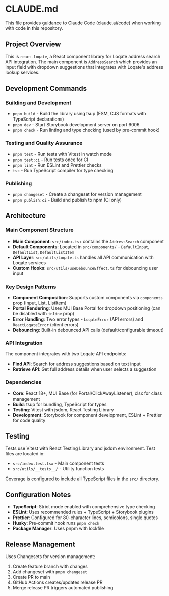 # CLAUDE.md

This file provides guidance to Claude Code (claude.ai/code) when working with code in this repository.

## Project Overview

This is `react-loqate`, a React component library for Loqate address search API integration. The main component is `AddressSearch` which provides an input field with dropdown suggestions that integrates with Loqate's address lookup services.

## Development Commands

### Building and Development

- `pnpm build` - Build the library using tsup (ESM, CJS formats with TypeScript declarations)
- `pnpm dev` - Start Storybook development server on port 6006
- `pnpm check` - Run linting and type checking (used by pre-commit hook)

### Testing and Quality Assurance

- `pnpm test` - Run tests with Vitest in watch mode
- `pnpm test:ci` - Run tests once for CI
- `pnpm lint` - Run ESLint and Prettier checks
- `tsc` - Run TypeScript compiler for type checking

### Publishing

- `pnpm changeset` - Create a changeset for version management
- `pnpm publish:ci` - Build and publish to npm (CI only)

## Architecture

### Main Component Structure

- **Main Component**: `src/index.tsx` contains the `AddressSearch` component
- **Default Components**: Located in `src/components/` - `DefaultInput`, `DefaultList`, `DefaultListItem`
- **API Layer**: `src/utils/Loqate.ts` handles all API communication with Loqate services
- **Custom Hooks**: `src/utils/useDebounceEffect.ts` for debouncing user input

### Key Design Patterns

- **Component Composition**: Supports custom components via `components` prop (Input, List, ListItem)
- **Portal Rendering**: Uses MUI Base Portal for dropdown positioning (can be disabled with `inline` prop)
- **Error Handling**: Two error types - `LoqateError` (API errors) and `ReactLoqateError` (client errors)
- **Debouncing**: Built-in debounced API calls (default/configurable timeout)

### API Integration

The component integrates with two Loqate API endpoints:

- **Find API**: Search for address suggestions based on text input
- **Retrieve API**: Get full address details when user selects a suggestion

### Dependencies

- **Core**: React 18+, MUI Base (for Portal/ClickAwayListener), clsx for class management
- **Build**: tsup for bundling, TypeScript for types
- **Testing**: Vitest with jsdom, React Testing Library
- **Development**: Storybook for component development, ESLint + Prettier for code quality

## Testing

Tests use Vitest with React Testing Library and jsdom environment. Test files are located in:

- `src/index.test.tsx` - Main component tests
- `src/utils/__tests__/` - Utility function tests

Coverage is configured to include all TypeScript files in the `src/` directory.

## Configuration Notes

- **TypeScript**: Strict mode enabled with comprehensive type checking
- **ESLint**: Uses recommended rules + TypeScript + Storybook plugins
- **Prettier**: Configured for 80-character lines, semicolons, single quotes
- **Husky**: Pre-commit hook runs `pnpm check`
- **Package Manager**: Uses pnpm with lockfile

## Release Management

Uses Changesets for version management:

1. Create feature branch with changes
2. Add changeset with `pnpm changeset`
3. Create PR to main
4. GitHub Actions creates/updates release PR
5. Merge release PR triggers automated publishing
